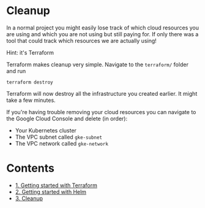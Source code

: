 # Cleanup

In a normal project you might easily lose track of which cloud resources you are using and which you are not using but still paying for. If only there was a tool that could track which resources we are actually using!

Hint: it's Terraform

Terraform makes cleanup very simple. Navigate to the `terraform/` folder and run
```
terraform destroy
```

Terraform will now destroy all the infrastructure you created earlier. It might take a few minutes.

If you're having trouble removing your cloud resources you can navigate to the Google Cloud Console and delete (in order):
* Your Kubernetes cluster
* The VPC subnet called `gke-subnet`
* The VPC network called `gke-network`

# Contents
* [1. Getting started with Terraform](/terraform/)
* [2. Getting started with Helm](/helm/)
* [3. Cleanup](/cleanup/)
